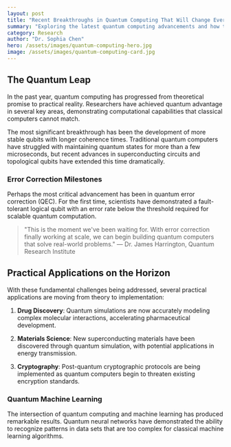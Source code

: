 ```yaml
---
layout: post
title: "Recent Breakthroughs in Quantum Computing That Will Change Everything"
summary: "Exploring the latest quantum computing advancements and how they're set to revolutionize computational power and cryptography"
category: Research
author: "Dr. Sophia Chen"
hero: /assets/images/quantum-computing-hero.jpg
image: /assets/images/quantum-computing-card.jpg
---
```


## The Quantum Leap

In the past year, quantum computing has progressed from theoretical promise to practical reality. Researchers have achieved quantum advantage in several key areas, demonstrating computational capabilities that classical computers cannot match.

The most significant breakthrough has been the development of more stable qubits with longer coherence times. Traditional quantum computers have struggled with maintaining quantum states for more than a few microseconds, but recent advances in superconducting circuits and topological qubits have extended this time dramatically.

### Error Correction Milestones

Perhaps the most critical advancement has been in quantum error correction (QEC). For the first time, scientists have demonstrated a fault-tolerant logical qubit with an error rate below the threshold required for scalable quantum computation.

> "This is the moment we've been waiting for. With error correction finally working at scale, we can begin building quantum computers that solve real-world problems." — Dr. James Harrington, Quantum Research Institute

## Practical Applications on the Horizon

With these fundamental challenges being addressed, several practical applications are moving from theory to implementation:

1. **Drug Discovery**: Quantum simulations are now accurately modeling complex molecular interactions, accelerating pharmaceutical development.

2. **Materials Science**: New superconducting materials have been discovered through quantum simulation, with potential applications in energy transmission.

3. **Cryptography**: Post-quantum cryptographic protocols are being implemented as quantum computers begin to threaten existing encryption standards.

### Quantum Machine Learning

The intersection of quantum computing and machine learning has produced remarkable results. Quantum neural networks have demonstrated the ability to recognize patterns in data sets that are too complex for classical machine learning algorithms.
